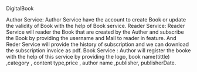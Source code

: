 DigitalBook

Author Service: Author Service have the account to create Book or update the validity of Book with the help of Book service.
Reader Service: Reader Service will reader the Book that are created by the Auther and subscribe the Book by providing the username and Mail to reader in feature. And Reder Service will provide the history of subscription and we can download the subscription invoice as pdf.
Book Service : Author will register the booke with the help of this service by providing the logo, book name(tittle) ,category , content type,price , author name ,publisher, publisherDate.
